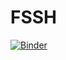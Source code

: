 # FSSH
[![Binder](https://mybinder.org/badge_logo.svg)](https://mybinder.org/v2/gh/Taylor-96/FSSH/tully_models?labpath=FSSH.ipynb)
